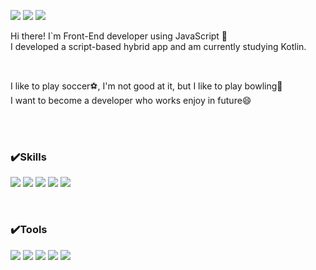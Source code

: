 <a target="https://kdc7140.github.io"><img src="https://img.shields.io/badge/My Blog-311C87?style=flat-square&logo=Buefy&logoColor=white"/></a>
<img src="https://img.shields.io/badge/ghk5402@gmail.com-EA4335?style=flat-square&logo=Gmail&logoColor=white"/>
<img src="https://img.shields.io/badge/Instagram-FF61F6?style=flat-square&logo=Instagram&logoColor=white"/>


Hi there! I`m Front-End developer using JavaScript 👋<br/>
I developed a script-based hybrid app and am currently studying Kotlin.

<br/>


I like to play soccer⚽, I'm not good at it, but I like to play bowling🎳<br/>
I want to become a developer who works enjoy in future😄

<br/><br/>

### ✔️Skills

<a target="_black"><img src="https://img.shields.io/badge/HTML5-E34F26?style=flat-square&logo=HTML5&logoColor=white"/></a>
<img src="https://img.shields.io/badge/JavaScript-F7DF1E?style=flat-square&logo=JavaScript&logoColor=white"/>
<img src="https://img.shields.io/badge/CSS3-1572B6?style=flat-square&logo=CSS3&logoColor=white"/>
<img src="https://img.shields.io/badge/Oracle-F80000?style=flat-square&logo=Oracle&logoColor=white"/>
<img src="https://img.shields.io/badge/jQuery-0769AD?style=flat-square&logo=jQuery&logoColor=white"/>

<br/>


### ✔️Tools

<a target="_black"><img src="https://img.shields.io/badge/Git-F05032?style=flat-square&logo=Git&logoColor=white"/></a>
<img src="https://img.shields.io/badge/GitHub-181717?style=flat-square&logo=GitHub&logoColor=white"/>
<img src="https://img.shields.io/badge/Android Studio-3DDC84?style=flat-square&logo=Android&logoColor=white"/>
<img src="https://img.shields.io/badge/VS Code-007ACC?style=flat-square&logo=Visual Studio Code&logoColor=white"/>
<img src="https://img.shields.io/badge/Slack-4A154B?style=flat-square&logo=Slack&logoColor=white"/>


<br/><br/>


<!--![Anurag's GitHub stats](https://github-readme-stats.vercel.app/api?username=kdc7140&show_icons=true&theme=buefy ) -->

<!--
**kdc7140/kdc7140** is a ✨ _special_ ✨ repository because its `README.md` (this file) appears on your GitHub profile.

Here are some ideas to get you started:

- 🔭 I’m currently working on ...
- 🌱 I’m currently learning ...
- 👯 I’m looking to collaborate on ...
- 🤔 I’m looking for help with ...
- 💬 Ask me about ...
- 📫 How to reach me: ...
- 😄 Pronouns: ...
- ⚡ Fun fact: ...
-->
